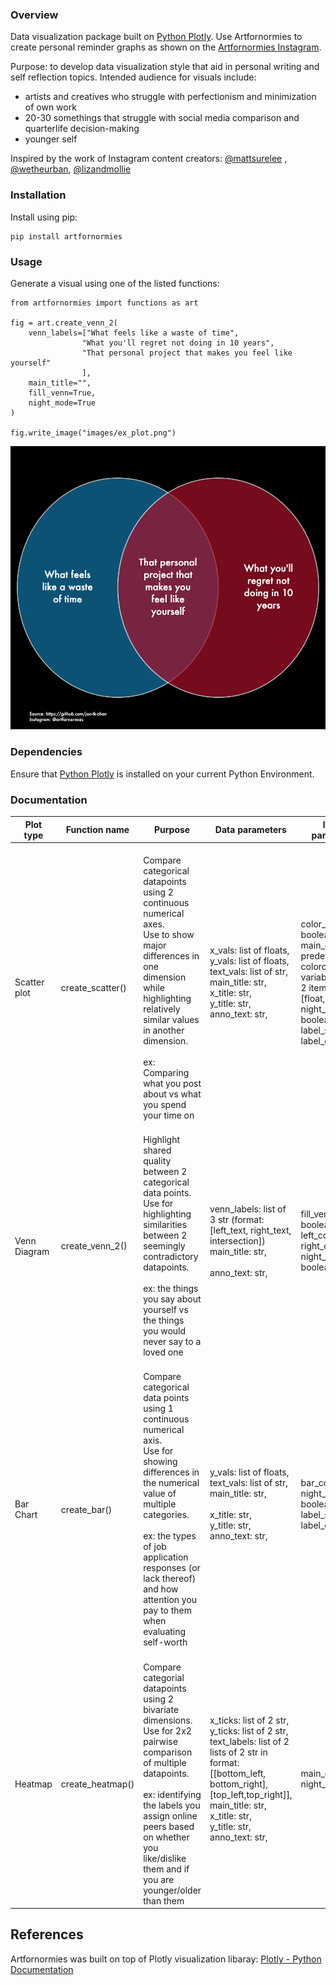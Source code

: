 ### Overview
Data visualization package built on [Python Plotly](https://plotly.com/python/). Use Artfornormies to create personal reminder graphs as shown on the [Artfornormies Instagram](https://www.instagram.com/artfornormies/?hl=en).

Purpose: to develop data visualization style that aid in personal writing and self reflection topics. Intended audience for visuals include:
- artists and creatives who struggle with perfectionism and minimization of own work
- 20-30 somethings that struggle with social media comparison and quarterlife decision-making
- younger self

Inspired by the work of Instagram content creators: [@mattsurelee](https://www.instagram.com/mattsurelee/?hl=en) , [@wetheurban](https://www.instagram.com/wetheurban/?hl=en), [@lizandmollie](https://www.instagram.com/lizandmollie/?hl=en)

### Installation
Install using pip:
```
pip install artfornormies
```
### Usage

Generate a visual using one of the listed functions:
```
from artfornormies import functions as art

fig = art.create_venn_2(
    venn_labels=["What feels like a waste of time",
                "What you'll regret not doing in 10 years",
                "That personal project that makes you feel like yourself"
                ],
    main_title="",
    fill_venn=True,
    night_mode=True
)

fig.write_image("images/ex_plot.png")
```
![Example Plot](images/ex_plot.png)


### Dependencies

Ensure that [Python Plotly](https://plotly.com/python/) is installed on your current Python Environment.

### Documentation

| Plot type              | Function name              | Purpose                                                                                                                                                                                                                                                                                           | Data parameters                                                                                                                                                                                                                             | layout parameters                                                                                                                                                                     |
|------------------------|----------------------------|---------------------------------------------------------------------------------------------------------------------------------------------------------------------------------------------------------------------------------------------------------------------------------------------------|---------------------------------------------------------------------------------------------------------------------------------------------------------------------------------------------------------------------------------------------|---------------------------------------------------------------------------------------------------------------------------------------------------------------------------------------|
|    <br>Scatter plot    |    <br>create_scatter()    |    <br>Compare categorical datapoints using 2 continuous numerical axes. <br>Use to show major differences in one dimension while highlighting relatively similar values in another dimension.  <br><br>ex: Comparing what you post about vs what you spend your time on                          | x_vals: list of floats, <br>y_vals: list of floats, <br>text_vals: list of str, <br>main_title: str, <br>x_title: str, <br>y_title: str,<br>anno_text: str,                                                                                 | color_by_y: boolean, <br>main_colorscale: predefined colorcale variables(list of 2 item lists in [float, str]), <br>night_mode: boolean,<br>label_size: int,<br>label_charlen: int    |
|    <br>Venn Diagram    |    <br>create_venn_2()     |    <br>Highlight shared quality between 2 categorical data points. <br>Use for highlighting similarities between 2 seemingly contradictory datapoints.  <br><br>ex: the things you say about yourself vs the things you would never say to a loved one                                            | venn_labels: list of 3 str (format: [left_text, right_text, intersection])<br>main_title: str,<br><br>anno_text: str,                                                                                                                       | fill_venn: boolean,<br>left_color: str,<br>right_color: str,<br>night_mode: boolean                                                                                                   |
|    <br>Bar Chart       |    <br>create_bar()        |    <br>Compare categorical data points using 1 continuous numerical axis. <br>Use for showing differences in the numerical value of multiple categories.  <br>   <br>ex: the types of job application responses (or lack thereof) and how attention you pay to them when evaluating self-worth    | y_vals: list of floats, <br>text_vals: list of str, <br>main_title: str, <br><br>x_title: str, <br>y_title: str,<br>anno_text: str,                                                                                                         | bar_color: str, <br>night_mode: boolean, <br>label_size: int, <br>label_charlen: int                                                                                                  |
|    <br>Heatmap         |    <br>create_heatmap()    |    <br>Compare categorial datapoints using 2 bivariate dimensions.<br>Use for 2x2 pairwise comparison of multiple datapoints.   <br><br>ex: identifying the labels you assign online peers based on whether you <br>like/dislike them and if you are younger/older than them                      | x_ticks: list of 2 str,<br>y_ticks: list of 2 str,<br>text_labels: list of 2 lists of 2 str in format: [[bottom_left, bottom_right],[top_left,top_right]], <br>main_title: str, <br>x_title: str,  <br>y_title: str, <br>anno_text: str,    | main_color=str, <br>night_mode=true                                                                                                                                                   |


## References

Artfornormies was built on top of Plotly visualization libaray: [Plotly - Python Documentation](https://plotly.com/python/)
